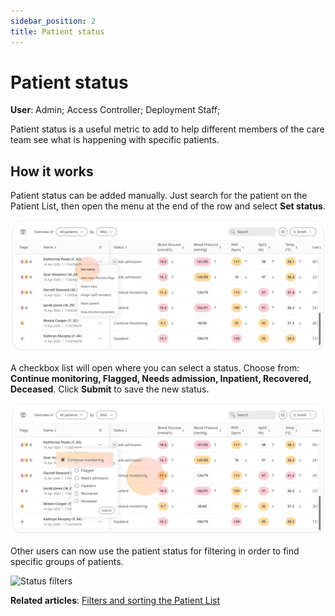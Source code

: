 ```yaml
---
sidebar_position: 2
title: Patient status
---
```

# Patient status
**User**: Admin; Access Controller; Deployment Staff; 

Patient status is a useful metric to add to help different members of the care team see what is happening with specific patients.
## How it works​
Patient status can be added manually. Just search for the patient on the Patient List, then open the menu at the end of the row and select **Set status**.

![Set status](./assets/PatientStatus01.png)

A checkbox list will open where you can select a status. Choose from: **Continue monitoring, Flagged, Needs admission, Inpatient, Recovered, Deceased**. Click **Submit** to save the new status.

![Status list](./assets/PatientStatus02.png)

Other users can now use the patient status for filtering in order to find specific groups of patients.

![Status filters](./assets/PatientStatus03.png)

**Related articles**: [Filters and sorting the Patient List](./patient-list.md) 

